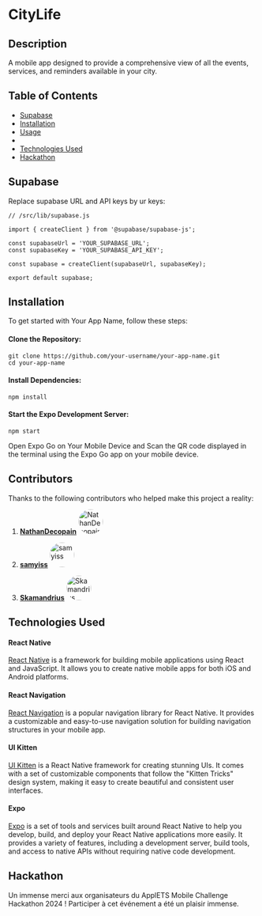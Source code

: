 # CityLife
## Description
A mobile app designed to provide a comprehensive view of all the events, services, and reminders available in your city.

## Table of Contents
- [Supabase](#supabse)
- [Installation](#installation)
- [Usage](#usage)
- 
- [Technologies Used](#technologies-used)
- [Hackathon](#hackathon)

## Supabase
Replace supabase URL and API keys by ur keys: 
```
// /src/lib/supabase.js

import { createClient } from '@supabase/supabase-js';

const supabaseUrl = 'YOUR_SUPABASE_URL';
const supabaseKey = 'YOUR_SUPABASE_API_KEY';

const supabase = createClient(supabaseUrl, supabaseKey);

export default supabase;

```
## Installation

To get started with Your App Name, follow these steps:

#### Clone the Repository:

```
git clone https://github.com/your-username/your-app-name.git
cd your-app-name
```

#### Install Dependencies:
```
npm install
```

#### Start the Expo Development Server:
```
npm start
``````

Open Expo Go on Your Mobile Device and Scan the QR code displayed in the terminal using the Expo Go app on your mobile device.

## Contributors

Thanks to the following contributors who helped make this project a reality:

1. **[NathanDecopain](https://github.com/NathanDecopain)**
   <img src="https://avatars.githubusercontent.com/u/68757668?v=4" alt="NathanDecopain" width="50" style="border-radius:50%"/>

2. **[samyiss](https://github.com/samyiss)**
   <img src="https://avatars.githubusercontent.com/u/98336943?v=4" alt="samyiss" width="50" style="border-radius:50%"/>

3. **[Skamandrius](https://github.com/Skamandrius)**
   <img src="https://avatars.githubusercontent.com/u/157740111?v=4" alt="Skamandrius" width="50" style="border-radius:50%"/>

## Technologies Used

#### React Native

[React Native](https://reactnative.dev/) is a framework for building mobile applications using React and JavaScript. It allows you to create native mobile apps for both iOS and Android platforms.

#### React Navigation

[React Navigation](https://reactnavigation.org/) is a popular navigation library for React Native. It provides a customizable and easy-to-use navigation solution for building navigation structures in your mobile app.

#### UI Kitten

[UI Kitten](https://akveo.github.io/react-native-ui-kitten/) is a React Native framework for creating stunning UIs. It comes with a set of customizable components that follow the "Kitten Tricks" design system, making it easy to create beautiful and consistent user interfaces.

#### Expo

[Expo](https://expo.dev/) is a set of tools and services built around React Native to help you develop, build, and deploy your React Native applications more easily. It provides a variety of features, including a development server, build tools, and access to native APIs without requiring native code development.

## Hackathon
Un immense merci aux organisateurs du ApplETS Mobile Challenge Hackathon 2024 ! Participer à cet événement a été un plaisir immense.
